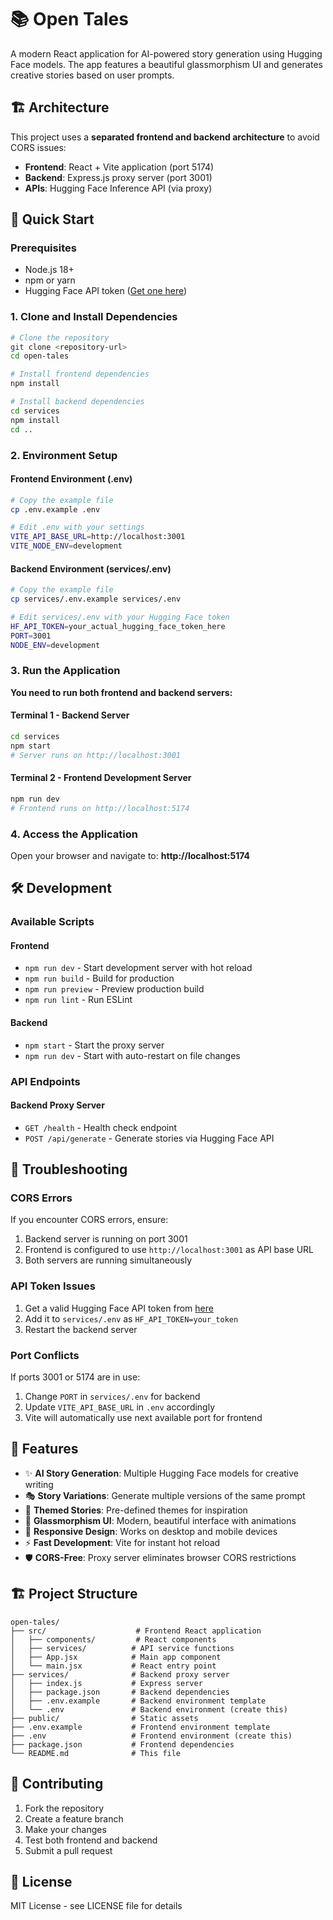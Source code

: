 # 📚 Open Tales

A modern React application for AI-powered story generation using Hugging Face models. The app features a beautiful glassmorphism UI and generates creative stories based on user prompts.

## 🏗️ Architecture

This project uses a **separated frontend and backend architecture** to avoid CORS issues:

- **Frontend**: React + Vite application (port 5174)
- **Backend**: Express.js proxy server (port 3001)
- **APIs**: Hugging Face Inference API (via proxy)

## 🚀 Quick Start

### Prerequisites

- Node.js 18+ 
- npm or yarn
- Hugging Face API token ([Get one here](https://huggingface.co/settings/tokens))

### 1. Clone and Install Dependencies

```bash
# Clone the repository
git clone <repository-url>
cd open-tales

# Install frontend dependencies
npm install

# Install backend dependencies
cd services
npm install
cd ..
```

### 2. Environment Setup

#### Frontend Environment (.env)
```bash
# Copy the example file
cp .env.example .env

# Edit .env with your settings
VITE_API_BASE_URL=http://localhost:3001
VITE_NODE_ENV=development
```

#### Backend Environment (services/.env)
```bash
# Copy the example file
cp services/.env.example services/.env

# Edit services/.env with your Hugging Face token
HF_API_TOKEN=your_actual_hugging_face_token_here
PORT=3001
NODE_ENV=development
```

### 3. Run the Application

**You need to run both frontend and backend servers:**

#### Terminal 1 - Backend Server
```bash
cd services
npm start
# Server runs on http://localhost:3001
```

#### Terminal 2 - Frontend Development Server
```bash
npm run dev
# Frontend runs on http://localhost:5174
```

### 4. Access the Application

Open your browser and navigate to: **http://localhost:5174**

## 🛠️ Development

### Available Scripts

#### Frontend
- `npm run dev` - Start development server with hot reload
- `npm run build` - Build for production
- `npm run preview` - Preview production build
- `npm run lint` - Run ESLint

#### Backend
- `npm start` - Start the proxy server
- `npm run dev` - Start with auto-restart on file changes

### API Endpoints

#### Backend Proxy Server
- `GET /health` - Health check endpoint
- `POST /api/generate` - Generate stories via Hugging Face API

## 🔧 Troubleshooting

### CORS Errors
If you encounter CORS errors, ensure:
1. Backend server is running on port 3001
2. Frontend is configured to use `http://localhost:3001` as API base URL
3. Both servers are running simultaneously

### API Token Issues
1. Get a valid Hugging Face API token from [here](https://huggingface.co/settings/tokens)
2. Add it to `services/.env` as `HF_API_TOKEN=your_token`
3. Restart the backend server

### Port Conflicts
If ports 3001 or 5174 are in use:
1. Change `PORT` in `services/.env` for backend
2. Update `VITE_API_BASE_URL` in `.env` accordingly
3. Vite will automatically use next available port for frontend

## 🎨 Features

- ✨ **AI Story Generation**: Multiple Hugging Face models for creative writing
- 🎭 **Story Variations**: Generate multiple versions of the same prompt
- 🎨 **Themed Stories**: Pre-defined themes for inspiration
- 💎 **Glassmorphism UI**: Modern, beautiful interface with animations
- 📱 **Responsive Design**: Works on desktop and mobile devices
- ⚡ **Fast Development**: Vite for instant hot reload
- 🛡️ **CORS-Free**: Proxy server eliminates browser CORS restrictions

## 🏗️ Project Structure

```
open-tales/
├── src/                    # Frontend React application
│   ├── components/         # React components
│   ├── services/          # API service functions
│   ├── App.jsx            # Main app component
│   └── main.jsx           # React entry point
├── services/              # Backend proxy server
│   ├── index.js           # Express server
│   ├── package.json       # Backend dependencies
│   ├── .env.example       # Backend environment template
│   └── .env               # Backend environment (create this)
├── public/                # Static assets
├── .env.example           # Frontend environment template
├── .env                   # Frontend environment (create this)
├── package.json           # Frontend dependencies
└── README.md              # This file
```

## 🤝 Contributing

1. Fork the repository
2. Create a feature branch
3. Make your changes
4. Test both frontend and backend
5. Submit a pull request

## 📄 License

MIT License - see LICENSE file for details
